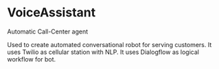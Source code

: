 # VoiceAssistant
Automatic Call-Center agent

Used to create automated conversational robot for serving customers.
It uses Twilio as cellular station with NLP.
It uses Dialogflow as logical workflow for bot.
